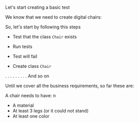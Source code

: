 Let's start creating a basic test 

We know that we need to create digital chairs: 

So, let's start by following this steps 

- Test that the class `Chair` exists 

- Run tests 

- Test will fail 

- Create class `Chair`

. . . . . . . . . And so on 

Until we cover all the business requirements, so far these are: 

A chair needs to have: n

- A material
- At least 3 legs (or it could not stand)
- At least one color